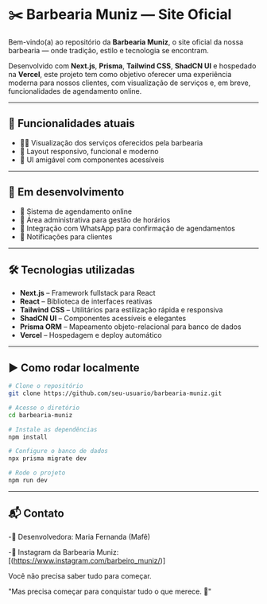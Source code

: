 # ✂️ Barbearia Muniz — Site Oficial

Bem-vindo(a) ao repositório da **Barbearia Muniz**, o site oficial da nossa barbearia — onde tradição, estilo e tecnologia se encontram.

Desenvolvido com **Next.js**, **Prisma**, **Tailwind CSS**, **ShadCN UI** e hospedado na **Vercel**, este projeto tem como objetivo oferecer uma experiência moderna para nossos clientes, com visualização de serviços e, em breve, funcionalidades de agendamento online.


---

## 🌟 Funcionalidades atuais

- 💇‍♂️ Visualização dos serviços oferecidos pela barbearia  
- 📱 Layout responsivo, funcional e moderno  
- 🎨 UI amigável com componentes acessíveis

---

## 🚧 Em desenvolvimento

- 📅 Sistema de agendamento online  
- 🔐 Área administrativa para gestão de horários  
- 📲 Integração com WhatsApp para confirmação de agendamentos  
- 🔔 Notificações para clientes

---

## 🛠️ Tecnologias utilizadas

- **Next.js** – Framework fullstack para React
- **React** – Biblioteca de interfaces reativas
- **Tailwind CSS** – Utilitários para estilização rápida e responsiva
- **ShadCN UI** – Componentes acessíveis e elegantes
- **Prisma ORM** – Mapeamento objeto-relacional para banco de dados
- **Vercel** – Hospedagem e deploy automático

---

## ▶️ Como rodar localmente

```bash
# Clone o repositório
git clone https://github.com/seu-usuario/barbearia-muniz.git

# Acesse o diretório
cd barbearia-muniz

# Instale as dependências
npm install

# Configure o banco de dados
npx prisma migrate dev

# Rode o projeto
npm run dev

```
---

## 📬 Contato
-👤 Desenvolvedora: Maria Fernanda (Mafê)

-💈 Instagram da Barbearia Muniz: [(https://www.instagram.com/barbeiro_muniz/)]

Você não precisa saber tudo para começar.

"Mas precisa começar para conquistar tudo o que merece. 💜"
